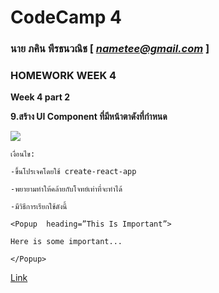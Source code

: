 # CodeCamp 4

### นาย ภคิน พีรธนวณิช  [ *nametee@gmail.com* ]
### HOMEWORK WEEK 4

**Week 4 part 2** 

**9.สร้าง UI Component ที่มีหน้าตาดังที่กำหนด**

![](https://lh3.googleusercontent.com/Yx968pOBbx2LKXPdqVmBrt7PWTMxmdFsBCt5KgQ3A3iAu_qkBqzeSRXySeVZfCP4Hu5zqi2AboudRBTvFko7yGjVwL2wIDxTtm6GtNfVQsT6wlNJcOlxG7Kkh9pH9INoGTkFsbOQ)

	เงื่อนไข:

	-ขึ้นโปรเจคโดยใช้ create-react-app

	-พยายามทำให้คล้ายกับโจทย์เท่าที่จะทำได้

	-มีวิธีการเรียกใช้ดังนี้

	<Popup  heading=”This Is Important”>

	Here is some important...

	</Popup>
 [Link ](https://docs.google.com/presentation/d/1BeUOAMK6JXIS7EGssoFaD43qTD87tA3BlAfJfPmSR5A/edit#slide=id.g6b2204c28f_0_207)
  